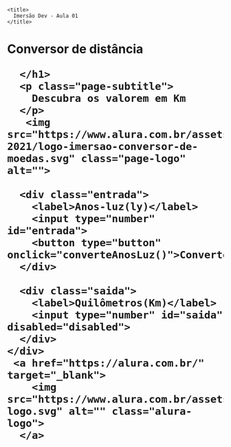 <html>
  <head>
    
    <title>
      Imersão Dev - Aula 01
    </title>
  </head>
  <body>
    <div class="container">
      <h1 class="page-title">
        Conversor de distância
        
      </h1>
      <p class="page-subtitle">
        Descubra os valorem em Km
      </p>
       <img src="https://www.alura.com.br/assets/img/imersoes/dev-2021/logo-imersao-conversor-de-moedas.svg" class="page-logo" alt="">
      
      <div class="entrada">
        <label>Anos-luz(ly)</label>
        <input type="number" id="entrada">
        <button type="button" onclick="converteAnosLuz()">Converter</button>
      </div>
      
      <div class="saida">
        <label>Quilômetros(Km)</label>
        <input type="number" id="saida" disabled="disabled">
      </div>
    </div>
     <a href="https://alura.com.br/" target="_blank">
        <img src="https://www.alura.com.br/assets/img/home/alura-logo.svg" alt="" class="alura-logo">
      </a>  
  </body>
</html>
